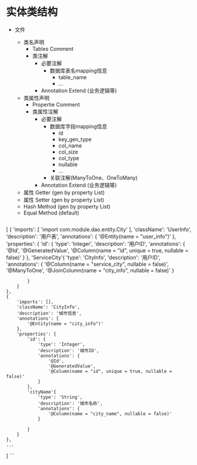 # 实体类结构
* 文件
    * 类名声明
        * Tables Comment
        * 类注解
             * 必要注解 
                * 数据库表名mapping信息
                    * table_name                    
                    * ...                
            * Annotation Extend (业务逻辑等)
    * 类属性声明
        * Propertie Comment
        * 类属性注解
            * 必要注解 
                * 数据库字段mapping信息
                    * id
                    * key_gen_type
                    * col_name
                    * col_size
                    * col_type
                    * nullable
                    * ...
                * 关联注解(ManyToOne、OneToMany)
            * Annotation Extend (业务逻辑等)
    * 属性 Getter (gen by property List)
    * 属性 Setter (gen by property List)
    * Hash Method  (gen by property List)
    * Equal Method (default)

    ```JSON
[
    {
        'imports': [
            'import com.module.dao.entity.City'
        ],
        'className': 'UserInfo',
        'description': '用户表',
        'annotations': {
            '@Entity(name = "user_info")'
        },
        'properties': {
            'id': {
                'type': 'Integer',
                'description': '用户ID',
                'annotations': {
                    '@Id',
                    '@GeneratedValue',
                    '@Column(name = "id", unique = true, nullable = false)'
                }
            },
            'ServiceCity'{
                'type': 'CityInfo',
                'description': '用户ID',
                'annotations': {
                    '@Column(name = "service_city", nullable = false)',
                    '@ManyToOne',
                    '@JoinColumn(name = "city_info", nullable = false)'
                }

            }
        }
    },
    {
        'imports': [],
        'className': 'CityInfo',
        'description': '城市信息',
        'annotations': {
            '@Entity(name = "city_info")'
        },
        'properties': {
            'id': {
                'type': 'Integer',
                'description': '城市ID',
                'annotations': {
                    '@Id',
                    '@GeneratedValue',
                    '@Column(name = "id", unique = true, nullable = false)'
                }
            },
            'cityName'{
                'type': 'String',
                'description': '城市名称',
                'annotations': {
                    '@Column(name = "city_name", nullable = false)'
                }

            }
        }
    },
    ...
]
    ```
